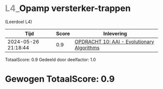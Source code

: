 #  <font color="#999999">L4_</font>Opamp versterker-trappen                                                                                                               
(Leerdoel L4)

|Tijd|Score|Inlevering|
|---|---|---|
|2024-05-26 21:18:44 |0.9|<a href="https://canvas.hu.nl//courses/39753/assignments/284181/submissions/88779">OPDRACHT 10: AAI - Evolutionary Algorithms</a>|

TotaalScore: 0.9
Gedeeld door deelfactor: 1.0
# Gewogen TotaalScore: 0.9
